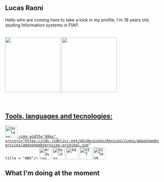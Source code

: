 ## Lucas Raoni

Hello who are coming here to take a look in my profile, I'm 18 years old, studing Information systems in FIAP.
<br>
<br>

<div>
<a href="https://github.com/mahauni">
<img height="180em" src="https://github-readme-stats.vercel.app/api/top-langs/?username=mahauni&layout=compact&hide=html,css&langs_count=7&theme=midnight-purple"/>
<img height="180em" src="https://github-readme-stats.vercel.app/api?username=mahauni&show_icons=true&theme=midnight-purple&include_all_commits=true&count_private=true"/>
</div>

<br>
<br>
  
## Tools, languages and tecnologies:
  
<code><img width="40px" src="https://cdn.jsdelivr.net/gh/devicons/devicon/icons/go/go-original-wordmark.svg" title="Golang"/></code>
<code><img width="40px" src=src="https://cdn.jsdelivr.net/gh/devicons/devicon/icons/amazonwebservices/amazonwebservices-original.svg" title = "AWS"/></code>
<code><img width="40px" src="https://cdn.jsdelivr.net/gh/devicons/devicon/icons/arduino/arduino-original.svg" title="Arduino"/></code>
<code><img width="40px" src="https://cdn.jsdelivr.net/gh/devicons/devicon/icons/docker/docker-original.svg" title="Docker"/></code>
<code><img width="40px" src="https://cdn.jsdelivr.net/gh/devicons/devicon/icons/kubernetes/kubernetes-plain.svg" title="k8"/></code>
<code><img width="40px" src="https://cdn.jsdelivr.net/gh/devicons/devicon/icons/git/git-original.svg" title = "GIT"/></code>
<code><img width="40px" src="https://cdn.jsdelivr.net/gh/devicons/devicon/icons/github/github-original.svg" title = "GITHUB"/></code>
  
  
## What I'm doing at the moment
